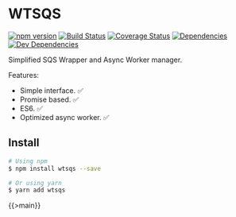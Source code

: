 # WTSQS

[![npm version](https://badge.fury.io/js/wtsqs.svg)](https://www.npmjs.com/package/wtsqs)
[![Build Status](https://travis-ci.org/ali-essam/wtsqs.svg?branch=master)](https://travis-ci.org/ali-essam/wtsqs)
[![Coverage Status](https://coveralls.io/repos/github/ali-essam/wtsqs/badge.svg)](https://coveralls.io/github/ali-essam/wtsqs)
[![Dependencies](https://david-dm.org/ali-essam/wtsqs/status.svg)](https://david-dm.org/ali-essam/wtsqs)
[![Dev Dependencies](https://david-dm.org/ali-essam/wtsqs/dev-status.svg)](https://david-dm.org/ali-essam/wtsqs?type=dev)

Simplified SQS Wrapper and Async Worker manager.


Features:
- Simple interface. :white_check_mark:
- Promise based. :white_check_mark:
- ES6. :white_check_mark:
- Optimized async worker. :white_check_mark:

## Install

```sh
# Using npm
$ npm install wtsqs --save

# Or using yarn
$ yarn add wtsqs
```

{{>main}}
